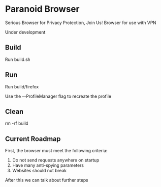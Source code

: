 # Paranoid Browser

Serious Browser for Privacy Protection, Join Us! Browser for use with VPN

Under development

## Build

Run build.sh

## Run

Run build/firefox

Use the --ProfileManager flag to recreate the profile

## Clean

rm -rf build

## Current Roadmap

First, the browser must meet the following criteria:

1) Do not send requests anywhere on startup
2) Have many anti-spying parameters
3) Websites should not break

After this we can talk about further steps